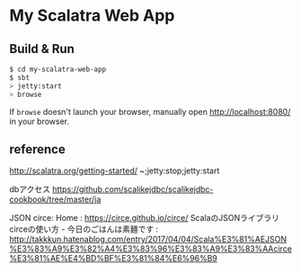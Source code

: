 # My Scalatra Web App #

## Build & Run ##

```sh
$ cd my-scalatra-web-app
$ sbt
> jetty:start
> browse
```

If `browse` doesn't launch your browser, manually open [http://localhost:8080/](http://localhost:8080/) in your browser.


## reference
http://scalatra.org/getting-started/
~;jetty:stop;jetty:start

dbアクセス
https://github.com/scalikejdbc/scalikejdbc-cookbook/tree/master/ja

JSON
circe: Home : https://circe.github.io/circe/
ScalaのJSONライブラリcirceの使い方 - 今日のごはんは素麺です : http://takkkun.hatenablog.com/entry/2017/04/04/Scala%E3%81%AEJSON%E3%83%A9%E3%82%A4%E3%83%96%E3%83%A9%E3%83%AAcirce%E3%81%AE%E4%BD%BF%E3%81%84%E6%96%B9
